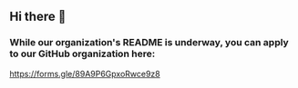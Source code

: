 ## Hi there 👋

### While our organization's README is underway, you can apply to our GitHub organization here:
https://forms.gle/89A9P6GpxoRwce9z8
